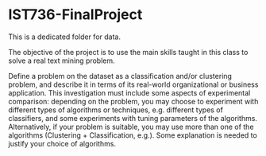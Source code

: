 # IST736-FinalProject

This is a dedicated folder for data.

The objective of the project is to use the main skills taught in this class to solve a real text mining problem.

Define a problem on the dataset as a classification and/or clustering problem, and 
describe it in terms of its real-world organizational or business application. 
This investigation must include some aspects of experimental comparison: depending on 
the problem, you may choose to experiment with different types of algorithms or 
techniques, e.g. different types of classifiers, and some experiments with tuning parameters 
of the algorithms. Alternatively, if your problem is suitable, you may use more than one of the algorithms 
(Clustering + Classification, e.g.). Some explanation is needed to justify your choice of algorithms.

